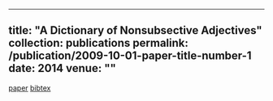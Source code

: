 
---
title: "A Dictionary of Nonsubsective Adjectives"
collection: publications
permalink: /publication/2009-10-01-paper-title-number-1
date: 2014
venue: ""
---
[paper](http://nayakneha.github.io/files/NayakEtAl_TR_2014.pdf)
[bibtex](http://nayakneha.github.io/files/NayakEtAl_TR_2014.bib)
